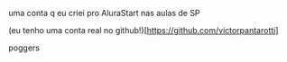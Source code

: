 uma conta q eu criei pro AluraStart nas aulas de SP

(eu tenho uma conta real no github!)[https://github.com/victorpantarotti]

poggers
